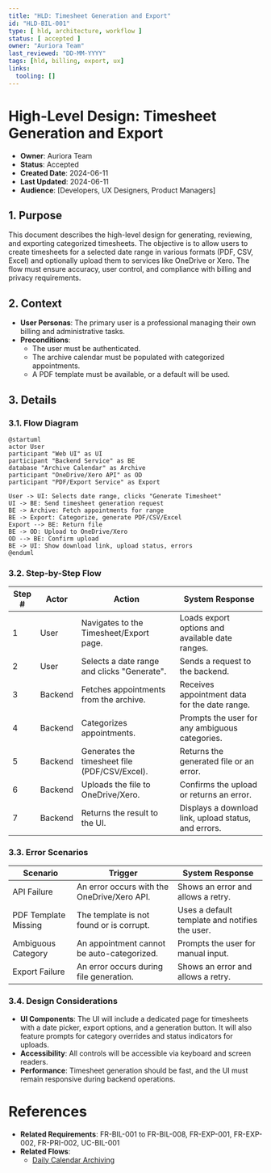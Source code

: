 ```yaml
---
title: "HLD: Timesheet Generation and Export"
id: "HLD-BIL-001"
type: [ hld, architecture, workflow ]
status: [ accepted ]
owner: "Auriora Team"
last_reviewed: "DD-MM-YYYY"
tags: [hld, billing, export, ux]
links:
  tooling: []
---
```


# High-Level Design: Timesheet Generation and Export

- **Owner**: Auriora Team
- **Status**: Accepted
- **Created Date**: 2024-06-11
- **Last Updated**: 2024-06-11
- **Audience**: [Developers, UX Designers, Product Managers]

## 1. Purpose

This document describes the high-level design for generating, reviewing, and exporting categorized timesheets. The objective is to allow users to create timesheets for a selected date range in various formats (PDF, CSV, Excel) and optionally upload them to services like OneDrive or Xero. The flow must ensure accuracy, user control, and compliance with billing and privacy requirements.

## 2. Context

- **User Personas**: The primary user is a professional managing their own billing and administrative tasks.
- **Preconditions**:
  - The user must be authenticated.
  - The archive calendar must be populated with categorized appointments.
  - A PDF template must be available, or a default will be used.

## 3. Details

### 3.1. Flow Diagram

```mermaid
@startuml
actor User
participant "Web UI" as UI
participant "Backend Service" as BE
database "Archive Calendar" as Archive
participant "OneDrive/Xero API" as OD
participant "PDF/Export Service" as Export

User -> UI: Selects date range, clicks "Generate Timesheet"
UI -> BE: Send timesheet generation request
BE -> Archive: Fetch appointments for range
BE -> Export: Categorize, generate PDF/CSV/Excel
Export --> BE: Return file
BE -> OD: Upload to OneDrive/Xero
OD --> BE: Confirm upload
BE -> UI: Show download link, upload status, errors
@enduml
```

### 3.2. Step-by-Step Flow

| Step # | Actor   | Action                                      | System Response                                      |
|--------|---------|---------------------------------------------|------------------------------------------------------|
| 1      | User    | Navigates to the Timesheet/Export page.     | Loads export options and available date ranges.      |
| 2      | User    | Selects a date range and clicks "Generate". | Sends a request to the backend.                      |
| 3      | Backend | Fetches appointments from the archive.      | Receives appointment data for the date range.        |
| 4      | Backend | Categorizes appointments.                   | Prompts the user for any ambiguous categories.       |
| 5      | Backend | Generates the timesheet file (PDF/CSV/Excel).| Returns the generated file or an error.              |
| 6      | Backend | Uploads the file to OneDrive/Xero.          | Confirms the upload or returns an error.             |
| 7      | Backend | Returns the result to the UI.               | Displays a download link, upload status, and errors. |

### 3.3. Error Scenarios

| Scenario             | Trigger                                     | System Response                                 |
|----------------------|---------------------------------------------|-------------------------------------------------|
| API Failure          | An error occurs with the OneDrive/Xero API. | Shows an error and allows a retry.              |
| PDF Template Missing | The template is not found or is corrupt.    | Uses a default template and notifies the user.  |
| Ambiguous Category   | An appointment cannot be auto-categorized.  | Prompts the user for manual input.              |
| Export Failure       | An error occurs during file generation.     | Shows an error and allows a retry.              |

### 3.4. Design Considerations

- **UI Components**: The UI will include a dedicated page for timesheets with a date picker, export options, and a generation button. It will also feature prompts for category overrides and status indicators for uploads.
- **Accessibility**: All controls will be accessible via keyboard and screen readers.
- **Performance**: Timesheet generation should be fast, and the UI must remain responsive during backend operations.

# References

- **Related Requirements**: FR-BIL-001 to FR-BIL-008, FR-EXP-001, FR-EXP-002, FR-PRI-002, UC-BIL-001
- **Related Flows**:
  - [Daily Calendar Archiving](./HLD-CAL-001-Daily-Calendar-Archiving.md)